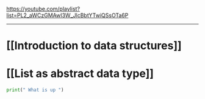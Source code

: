https://youtube.com/playlist?list=PL2_aWCzGMAwI3W_JlcBbtYTwiQSsOTa6P
___

# [[Introduction to data structures]]
# [[List as abstract data type]]


```py
print(" What is up ")
```